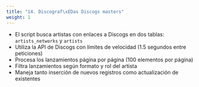 ```yaml
---
title: "14. Discograf\xEDas Discogs masters"
weight: 1
---
```


- El script busca artistas con enlaces a Discogs en dos tablas: `artists_networks` y `artists`
- Utiliza la API de Discogs con límites de velocidad (1.5 segundos entre peticiones)
- Procesa los lanzamientos página por página (100 elementos por página)
- Filtra lanzamientos según formato y rol del artista
- Maneja tanto inserción de nuevos registros como actualización de existentes

